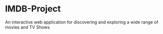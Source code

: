 # IMDB-Project
An interactive web application for discovering and exploring a wide range of movies and TV Shows
